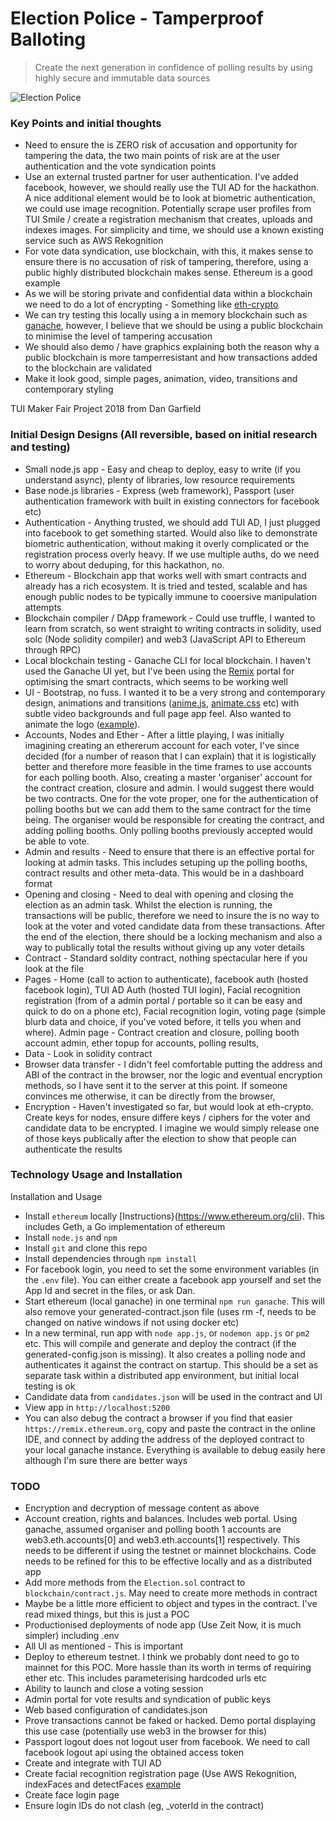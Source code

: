 # Election Police - Tamperproof Balloting
> Create the next generation in confidence of polling results by using highly secure and immutable data sources

![Election Police](https://image.ibb.co/mfpC9y/Screen_Shot_2018_07_01_at_17_46_03.png)

### Key Points and initial thoughts
- Need to ensure the is ZERO risk of accusation and opportunity for tampering the data, the two main points of risk are at the user authentication and the vote syndication points
- Use an external trusted partner for user authentication. I've added facebook, however, we should really use the TUI AD for the hackathon. A nice additional element would be to look at biometric authentication, we could use image recognition. Potentially scrape user profiles from TUI Smile / create a registration mechanism that creates, uploads and indexes images. For simplicity and time, we should use a known existing service such as AWS Rekognition
- For vote data syndication, use blockchain, with this, it makes sense to ensure there is no accusation of risk of tampering, therefore, using a public highly distributed blockchain makes sense. Ethereum is a good example
- As we will be storing private and confidential data within a blockchain we need to do a lot of encrypting - Something like [eth-crypto](https://github.com/pubkey/eth-crypto)
- We can try testing this locally using a in memory blockchain such as [ganache](https://github.com/trufflesuite/ganache), however, I believe that we should be using a public blockchain to minimise the level of tampering accusation
- We should also demo / have graphics explaining both the reason why a public blockchain is more tamperresistant and how transactions added to the blockchain are validated
- Make it look good, simple pages, animation, video, transitions and contemporary styling

TUI Maker Fair Project 2018 from Dan Garfield


### Initial Design Designs (All reversible, based on initial research and testing)
- Small node.js app - Easy and cheap to deploy, easy to write (if you understand async), plenty of libraries, low resource requirements
- Base node.js libraries - Express (web framework), Passport (user authentication framework with built in existing connectors for facebook etc)
- Authentication - Anything trusted, we should add TUI AD, I just plugged into facebook to get something started. Would also like to demonstrate biometric authentication, without making it overly complicated or the registration process overly heavy. If we use multiple auths, do we need to worry about deduping, for this hackathon, no.
- Ethereum - Blockchain app that works well with smart contracts and already has a rich ecosystem. It is tried and tested, scalable and has enough public nodes to be typically immune to cooersive manipulation attempts
- Blockchain compiler / DApp framework - Could use truffle, I wanted to learn from scratch, so went straight to writing contracts in solidity, used solc (Node solidity compiler) and web3 (JavaScript API to Ethereum through RPC)
- Local blockchain testing - Ganache CLI for local blockchain. I haven't used the Ganache UI yet, but I've been using the [Remix](https://remix.ethereum.org/) portal for optimising the smart contracts, which seems to be working well
- UI - Bootstrap, no fuss. I wanted it to be a very strong and contemporary design, animations and transitions ([anime.js](http://animejs.com/), [animate.css](https://daneden.github.io/animate.css/) etc) with subtle video backgrounds and full page app feel. Also wanted to animate the logo ([example](https://codepen.io/anon/pen/PaVRod)).
- Accounts, Nodes and Ether - After a little playing, I was initially imagining creating an ethererum account for each voter, I've since decided (for a number of reason that I can explain) that it is logistically better and therefore more feasible in the time frames to use accounts for each polling booth. Also, creating a master 'organiser' account for the contract creation, closure and admin. I would suggest there would be two contracts. One for the vote proper, one for the authentication of polling booths but we can add them to the same contract for the time being. The organiser would be responsible for creating the contract, and adding polling booths. Only polling booths previously accepted would be able to vote.
- Admin and results - Need to ensure that there is an effective portal for looking at admin tasks. This includes setuping up the polling booths, contract results and other meta-data. This would be in a dashboard format
- Opening and closing - Need to deal with opening and closing the election as an admin task. Whilst the election is running, the transactions will be public, therefore we need to insure the is no way to look at the voter and voted candidate data from these transactions. After the end of the election, there should be a locking mechanism and also a way to publically total the results without giving up any voter details
- Contract - Standard soldity contract, nothing spectacular here if you look at the file
- Pages - Home (call to action to authenticate), facebook auth (hosted facebook login), TUI AD Auth (hosted TUI login), Facial recognition registration (from of a admin portal / portable so it can be easy and quick to do on a phone etc), Facial recognition login, voting page (simple blurb data and choice, if you've voted before, it tells you when and where). Admin page - Contract creation and closure, polling booth account admin, ether topup for accounts, polling results,
- Data - Look in solidity contract
- Browser data transfer - I didn't feel comfortable putting the address and ABI of the contract in the browser, nor the logic and eventual encryption methods, so I have sent it to the server at this point. If someone convinces me otherwise, it can be directly from the browser,
- Encryption - Haven't investigated so far, but would look at eth-crypto. Create keys for nodes, ensure differe keys / ciphers for the voter and candidate data to be encrypted. I imagine we would simply release one of those keys publically after the election to show that people can authenticate the results


### Technology Usage and Installation
Installation and Usage
- Install `ethereum` locally [Instructions}(https://www.ethereum.org/cli). This includes Geth, a Go implementation of ethereum
- Install `node.js` and `npm`
- Install `git` and clone this repo
- Install dependencies through `npm install`
- For facebook login, you need to set the some environment variables (in the `.env` file). You can either create a facebook app yourself and set the App Id and secret in the files, or ask Dan.
- Start ethereum (local ganache) in one terminal `npm run ganache`. This will also remove your generated-contract.json file (uses rm -f, needs to be changed on native windows if not using docker etc)
- In a new terminal, run app with `node app.js`, or `nodemon app.js` or `pm2` etc. This will compile and generate and deploy the contract (if the generated-config.json is missing). It also creates a polling node and authenticates it against the contract on startup. This should be a set as separate task within a distributed app environment, but initial local testing is ok
- Candidate data from `candidates.json` will be used in the contract and UI
- View app in `http://localhost:5200`
- You can also debug the contract a browser if you find that easier `https://remix.ethereum.org`, copy and paste the contract in the online IDE, and connect by adding the address of the deployed contract to your local ganache instance. Everything is available to debug easily here although I'm sure there are better ways

### TODO
- Encryption and decryption of message content as above
- Account creation, rights and balances. Includes web portal. Using ganache, assumed organiser and polling booth 1 accounts are web3.eth.accounts[0] and web3.eth.accounts[1] respectively. This needs to be different if using the testnet or mainnet blockchains. Code needs to be refined for this to be effective locally and as a distributed app
- Add more methods from the `Election.sol` contract to  `blockchain/contract.js`. May need to create more methods in contract
- Maybe be a little more efficient to object and types in the contract. I've read mixed things, but this is just a POC
- Productionised deployments of node app (Use Zeit Now, it is much simpler) including .env
- All UI as mentioned - This is important
- Deploy to ethereum testnet. I think we probably dont need to go to mainnet for this POC. More hassle than its worth in terms of requiring ether etc. This includes parameterising hardcoded urls etc
- Ability to launch and close a voting session
- Admin portal for vote results and syndication of public keys
- Web based configuration of candidates.json
- Prove transactions cannot be faked or hacked. Demo portal displaying this use case (potentially use web3 in the browser for this)
- Passport logout does not logout user from facebook. We need to call facebook logout api using the obtained access token
- Create and integrate with TUI AD
- Create facial recognition registration page (Use AWS Rekognition, indexFaces and detectFaces [example](https://aws.amazon.com/blogs/machine-learning/build-your-own-face-recognition-service-using-amazon-rekognition/)
- Create face login page
- Ensure login IDs do not clash (eg, _voterId in the contract)

